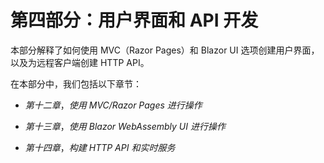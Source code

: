 # 第四部分：用户界面和 API 开发

本部分解释了如何使用 MVC（Razor Pages）和 Blazor UI 选项创建用户界面，以及为远程客户端创建 HTTP API。

在本部分中，我们包括以下章节：

+   *第十二章*，*使用 MVC/Razor Pages 进行操作*

+   *第十三章*，*使用 Blazor WebAssembly UI 进行操作*

+   *第十四章*，*构建 HTTP API 和实时服务*
